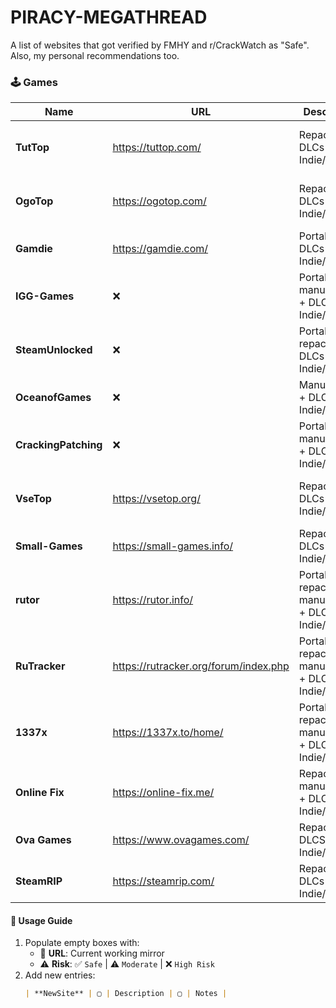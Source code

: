 # PIRACY-MEGATHREAD
A list of websites that got verified by FMHY and r/CrackWatch as "Safe". Also, my personal recommendations too.

### 🕹️ Games

| Name               | URL  | Description                          | Risk  | Notes                                   |
|--------------------|------|--------------------------------------|-------|-----------------------------------------|
| **TutTop**         |  https://tuttop.com/   | Repacks + DLCs + Indie/AA/AAA          | ⚠️ | Unverified but moderately safe   |
| **OgoTop**         | https://ogotop.com/    | Repacks + DLCs + Indie/AA/AAA         | ⚠️ | Unverified but moderately safe             |
| **Gamdie**         | https://gamdie.com/    | Portables + DLCs + Indie/AA          | ✅ | Verified by FMHY           |
| **IGG-Games**      | ❌    | Portables + manual steps + DLCs + Indie/AA/AAA      | ❌ | Adwares + doxxing others          |
| **SteamUnlocked**     | ❌    |  Portables + repacks + DLCs + Indie/AA/AAA                 |  ❌    | Trojans + keyloggers + fake installers         |
| **OceanofGames**             | ❌         | Manual steps + DLCs + Indie/AA/AAA                            | ❌     | Trojans + keyloggers + cryptominers                    |
| **CrackingPatching**             | ❌         | Portables + manual steps + DLCs + Indie/AA/AAA                             | ❌     | Trojans + ransomwares                    |
| **VseTop**             | https://vsetop.org/         | Repacks + DLCs + Indie/AA/AAA                            | ⚠️     | Unverified but moderately safe                     |
| **Small-Games**             | https://small-games.info/        | Repacks + DLCs + Indie/AA                            | ✅     | Verified by r/CrackWatch                     |
| **rutor**             | https://rutor.info/         | Portables + repacks + manual steps + DLCs + Indie/AA/AAA                            | ✅     | Verified by FMHY |
| **RuTracker**             | https://rutracker.org/forum/index.php         | Portables + repacks + manual steps + DLCs + Indie/AA/AAA | ✅     | Verified by FMHY     |
| **1337x**             | https://1337x.to/home/         | Portables + repacks + manual steps + DLCs + Indie/AA/AAA | ✅     | Verified by FMHY                     |
| **Online Fix**             | https://online-fix.me/        | Repacks + manual steps + DLCs + Indie/AA/AAA | ✅     | Verified by FMHY                     |
| **Ova Games**             | https://www.ovagames.com/         | Repacks + DLCSs + Indie/AA/AAA | ✅     | Verified by FMHY                     |
| **SteamRIP**             | https://steamrip.com/         | Repacks + DLCs + Indie/AA/AAA                            | ✅     | Verified by FMHY                     |

#### 📝 **Usage Guide**  
1. Populate empty boxes with:  
   - 🔗 **URL**: Current working mirror  
   - ⚠️ **Risk**: ✅ `Safe` | ⚠️ `Moderate` | ❌ `High Risk`  
2. Add new entries:  
   ```markdown
   | **NewSite** | ▢ | Description | ▢ | Notes |
